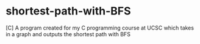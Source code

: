 # shortest-path-with-BFS
[C] A program created for my C programming course at UCSC which takes in a graph and outputs the shortest path with BFS
